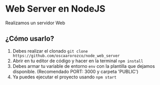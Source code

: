 # Web Server en NodeJS

Realizamos un servidor Web

## ¿Cómo usarlo?

 1. Debes realizar el clonado `git clone https://github.com/oscaarorozco/node_web_server`
 2. Abrir en tu editor de código y hacer en la terminal `npm install`
 3. Debes armar tu variable de entorno `env` con la plantilla que dejamos disponible. (Recomendado PORT: 3000 y carpeta 'PUBLIC')
 4. Ya puedes ejecutar el proyecto usando `npm start`